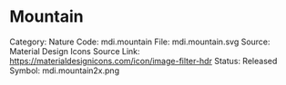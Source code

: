# Mountain

Category: Nature
Code: mdi.mountain
File: mdi.mountain.svg
Source: Material Design Icons
Source Link: https://materialdesignicons.com/icon/image-filter-hdr
Status: Released
Symbol: mdi.mountain2x.png